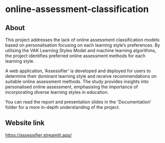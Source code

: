# online-assessment-classification

## About
This project addresses the lack of online assessment classification models based on personalisation focusing on each learning style’s preferences. By utilising the VAK Learning Styles Model and machine learning algorithms, the project identifies preferred online assessment methods for each learning style. 

A web application, ’Assessifier’ is developed and deployed for users to determine their dominant learning style and receive recommendations on suitable online assessment methods. The study provides insights into personalised online assessment, emphasising the importance of incorporating diverse learning styles in education.

You can read the report and presentation slides in the 'Documentation' folder for a more in-depth understanding of the project. 

## Website link
https://assessifier.streamlit.app/
